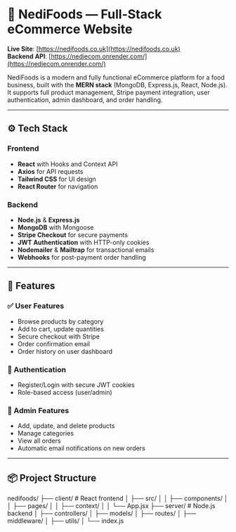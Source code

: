# 🥗 NediFoods — Full-Stack eCommerce Website

**Live Site**: [https://nedifoods.co.uk](https://nedifoods.co.uk)  
**Backend API**: [https://nediecom.onrender.com/](https://nediecom.onrender.com/)

NediFoods is a modern and fully functional eCommerce platform for a food business, built with the **MERN stack** (MongoDB, Express.js, React, Node.js). It supports full product management, Stripe payment integration, user authentication, admin dashboard, and order handling.

---

## ⚙️ Tech Stack

### Frontend
- **React** with Hooks and Context API
- **Axios** for API requests
- **Tailwind CSS** for UI design
- **React Router** for navigation

### Backend
- **Node.js** & **Express.js**
- **MongoDB** with Mongoose
- **Stripe Checkout** for secure payments
- **JWT Authentication** with HTTP-only cookies
- **Nodemailer** & **Mailtrap** for transactional emails
- **Webhooks** for post-payment order handling

---

## 🚀 Features

### ✅ User Features
- Browse products by category
- Add to cart, update quantities
- Secure checkout with Stripe
- Order confirmation email
- Order history on user dashboard

### 🔐 Authentication
- Register/Login with secure JWT cookies
- Role-based access (user/admin)

### 🛒 Admin Features
- Add, update, and delete products
- Manage categories
- View all orders
- Automatic email notifications on new orders

---

## 📦 Project Structure

nedifoods/
├── client/ # React frontend
│ ├── src/
│ │ ├── components/
│ │ ├── pages/
│ │ ├── context/
│ │ └── App.jsx
├── server/ # Node.js backend
│ ├── controllers/
│ ├── models/
│ ├── routes/
│ ├── middleware/
│ ├── utils/
│ └── index.js